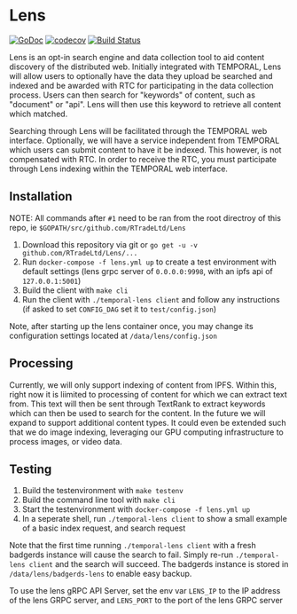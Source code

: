 # Lens

[![GoDoc](https://godoc.org/github.com/RTradeLtd/Lens?status.svg)](https://godoc.org/github.com/RTradeLtd/Lens) [![codecov](https://codecov.io/gh/RTradeLtd/Lens/branch/master/graph/badge.svg)](https://codecov.io/gh/RTradeLtd/Lens) [![Build Status](https://travis-ci.com/RTradeLtd/Lens.svg?branch=master)](https://travis-ci.com/RTradeLtd/Lens)

Lens is an opt-in search engine and data collection tool to aid content discovery of the distributed web. Initially integrated with TEMPORAL, Lens will allow users to optionally have the data they upload be searched and indexed and be awarded with RTC for participating in the data collection process. Users can then search for "keywords" of content, such as "document" or "api". Lens will then use this keyword to retrieve all content which matched.

Searching through Lens will be facilitated through the TEMPORAL web interface. Optionally, we will have a service independent from TEMPORAL which users can submit content to have it be indexed. This however, is not compensated with RTC. In order to receive the RTC, you must participate through Lens indexing within the TEMPORAL web interface.

## Installation

NOTE: All commands after `#1` need to be ran from the root directroy of this repo, ie `$GOPATH/src/github.com/RTradeLtd/Lens`

1) Download this repository via git or `go get -u -v github.com/RTradeLtd/Lens/...`
2) Run `docker-compose -f lens.yml up` to create a test environment with default settings (lens grpc server of `0.0.0.0:9998`, with an ipfs api of `127.0.0.1:5001`)
3) Build the client with `make cli`
4) Run the client with `./temporal-lens client` and follow any instructions (if asked to set `CONFIG_DAG` set it to `test/config.json`)

Note, after starting up the lens container once, you may change its configuration settings located at `/data/lens/config.json`

## Processing

Currently, we will only support indexing of content from IPFS. Within this, right now it is liimited to processing of content for which we can extract text from. This text will then be sent through TextRank to extract keywords which can then be used to search for the content. In the future we will expand to support additional content types. It could even be extended such that we do image indexing, leveraging our GPU computing infrastructure to process images, or video data.

## Testing

1) Build the testenvironment with `make testenv`
2) Build the command line tool with `make cli`
3) Start the testenvironment with `docker-compose -f lens.yml up`
4) In a seperate shell, run `./temporal-lens client` to show a small example of a basic index request, and search request

Note that the first time running `./temporal-lens client` with a fresh badgerds instance will cause the search to fail. Simply re-run `./temporal-lens client` and the search will succeed. The badgerds instance is stored in `/data/lens/badgerds-lens` to enable easy backup.

To use the lens gRPC API Server, set the env var `LENS_IP` to the IP address of the lens GRPC server, and `LENS_PORT` to the port of the lens GRPC server